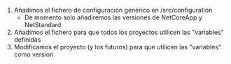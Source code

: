 1.  Añadimos el fichero de configuración genérico en /src/configuration
    -   De momento solo añadiremos las versiones de NetCoreApp y NetStandard
2.  Añadimos el fichero para que todos los proyectos utilicen las "variables" definidas
3.  Modificamos el proyecto (y los futuros) para que utilicen las "variables" como version